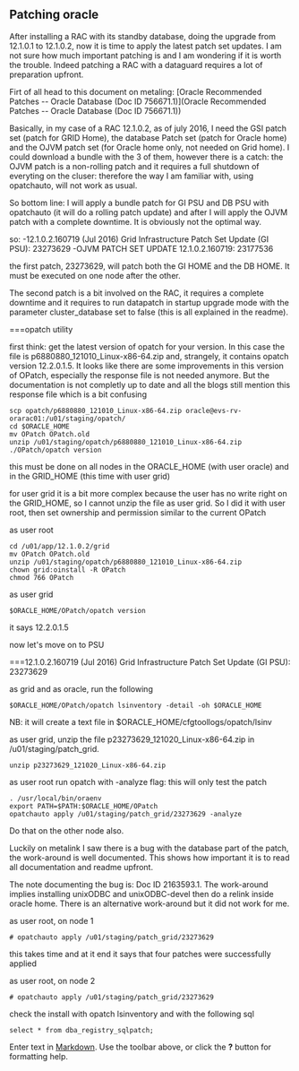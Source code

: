 ## Patching oracle

After installing a RAC with its standby database, doing the upgrade from 12.1.0.1 to 12.1.0.2, now it is time to apply the latest patch set updates. I am not sure how much important patching is and I am wondering if it is worth the trouble. Indeed patching a RAC with a dataguard requires a lot of preparation upfront.

Firt of all head to this document on metaling: [Oracle Recommended Patches -- Oracle Database (Doc ID 756671.1)](Oracle Recommended Patches -- Oracle Database (Doc ID 756671.1))

Basically, in my case of a RAC 12.1.0.2, as of july 2016, I need the GSI patch set (patch for GRID Home), the database Patch set (patch for Oracle home) and the OJVM patch set (for Oracle home only, not needed on Grid home). I could download a bundle with the 3 of them, however there is a catch: the OJVM patch is a non-rolling patch and it requires a full shutdown of everyting on the cluser: therefore the way I am familiar with, using opatchauto, will not work as usual.

So bottom line: I will apply a bundle patch for GI PSU and DB PSU with opatchauto (it will do a rolling patch update) and after I will apply the OJVM patch with a complete downtime. It is obviously not the optimal way.

so:
-12.1.0.2.160719 (Jul 2016) Grid Infrastructure Patch Set Update (GI PSU): 23273629
-OJVM PATCH SET UPDATE 12.1.0.2.160719: 23177536

the first patch, 23273629, will patch both the GI HOME and the DB HOME. It must be executed on one node after the other.

The second patch is a bit involved on the RAC, it requires a complete downtime and it requires to run datapatch in startup upgrade mode with the parameter cluster_database set to false (this is all explained in the readme).

===opatch utility

first think: get the latest version of opatch for your version. In this case the file is p6880880_121010_Linux-x86-64.zip and, strangely, it contains opatch version 12.2.0.1.5. It looks like there are some improvements in this version of OPatch, especially the response file is not needed anymore. But the  documentation is not completly up to date and all the blogs still mention this response file which is a bit confusing

```
scp opatch/p6880880_121010_Linux-x86-64.zip oracle@evs-rv-orarac01:/u01/staging/opatch/
cd $ORACLE_HOME
mv OPatch OPatch.old
unzip /u01/staging/opatch/p6880880_121010_Linux-x86-64.zip
./OPatch/opatch version
```

this must be done on all nodes in the ORACLE_HOME (with user oracle) and in the GRID_HOME (this time with user grid)

for user grid it is a bit more complex because the user has no write right on the GRID_HOME, so I cannot unzip the file as user grid. So I did it with user root, then set ownership and permission similar to the current OPatch

as user root

```
cd /u01/app/12.1.0.2/grid
mv OPatch OPatch.old
unzip /u01/staging/opatch/p6880880_121010_Linux-x86-64.zip
chown grid:oinstall -R OPatch
chmod 766 OPatch
```

as user grid

```
$ORACLE_HOME/OPatch/opatch version
```
it says 12.2.0.1.5

now let's move on to PSU 

===12.1.0.2.160719 (Jul 2016) Grid Infrastructure Patch Set Update (GI PSU): 23273629

as grid and as oracle, run the following

```
$ORACLE_HOME/OPatch/opatch lsinventory -detail -oh $ORACLE_HOME
```
NB: it will create a text file in $ORACLE_HOME/cfgtoollogs/opatch/lsinv


as user grid, unzip the file p23273629_121020_Linux-x86-64.zip in /u01/staging/patch_grid.

```
unzip p23273629_121020_Linux-x86-64.zip 
```


as user root run opatch with -analyze flag: this will only test the patch

```
. /usr/local/bin/oraenv
export PATH=$PATH:$ORACLE_HOME/OPatch
opatchauto apply /u01/staging/patch_grid/23273629 -analyze
```
Do that on the other node also.

Luckily on metalink I saw there is a bug with the database part of the patch, the work-around is well documented. This shows how important it is to read all documentation and readme upfront.

The note documenting the bug is: Doc ID 2163593.1. The work-around implies installing unixODBC and unixODBC-devel then do a relink inside oracle home. There is an alternative work-around but it did not work for me.

as user root, on node 1

```
# opatchauto apply /u01/staging/patch_grid/23273629
```
this takes time and at it end it says that four patches were successfully applied


as user root, on node 2

```
# opatchauto apply /u01/staging/patch_grid/23273629
```

check the install with opatch lsinventory and with the following sql

```
select * from dba_registry_sqlpatch;
```




Enter text in [Markdown](http://daringfireball.net/projects/markdown/). Use the toolbar above, or click the **?** button for formatting help.
